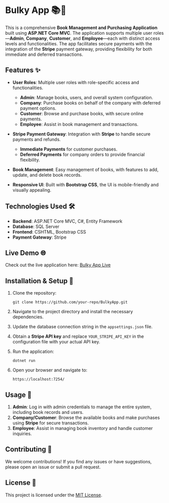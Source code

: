 # Bulky App 📚💼

This is a comprehensive **Book Management and Purchasing Application** built using **ASP.NET Core MVC**. The application supports multiple user roles—**Admin**, **Company**, **Customer**, and **Employee**—each with distinct access levels and functionalities. The app facilitates secure payments with the integration of the **Stripe** payment gateway, providing flexibility for both immediate and deferred transactions.

## Features ✨

- **User Roles**: Multiple user roles with role-specific access and functionalities.
    - **Admin**: Manage books, users, and overall system configuration.
    - **Company**: Purchase books on behalf of the company with deferred payment options.
    - **Customer**: Browse and purchase books, with secure online payments.
    - **Employee**: Assist in book management and transactions.
  
- **Stripe Payment Gateway**: Integration with **Stripe** to handle secure payments and refunds.
    - **Immediate Payments** for customer purchases.
    - **Deferred Payments** for company orders to provide financial flexibility.
  
- **Book Management**: Easy management of books, with features to add, update, and delete book records.
  
- **Responsive UI**: Built with **Bootstrap CSS**, the UI is mobile-friendly and visually appealing.

## Technologies Used 🛠️

- **Backend**: ASP.NET Core MVC, C#, Entity Framework
- **Database**: SQL Server
- **Frontend**: CSHTML, Bootstrap CSS
- **Payment Gateway**: Stripe

## Live Demo 🌐

Check out the live application here: [Bulky App Live](https://jatin-bulkyapp.runasp.net/)

## Installation & Setup 🚀

1. Clone the repository:

   `git clone https://github.com/your-repo/BulkyApp.git`

2. Navigate to the project directory and install the necessary dependencies.

3. Update the database connection string in the `appsettings.json` file.

4. Obtain a **Stripe API key** and replace `YOUR_STRIPE_API_KEY` in the configuration file with your actual API key.

5. Run the application:

   `dotnet run`

6. Open your browser and navigate to:

   `https://localhost:7254/`

## Usage 🛒

1. **Admin**: Log in with admin credentials to manage the entire system, including book records and users.
2. **Company/Customer**: Browse the available books and make purchases using **Stripe** for secure transactions.
3. **Employee**: Assist in managing book inventory and handle customer inquiries.

## Contributing 🤝

We welcome contributions! If you find any issues or have suggestions, please open an issue or submit a pull request.

## License 📄

This project is licensed under the [MIT License](LICENSE).
